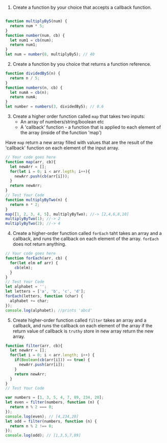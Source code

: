 1. Create a function by your choice that accepts a callback function.

```js

function multiplyBy5(num) {
  return num * 5;
}
function number(num, cb) {
  let num1 = cb(num);
  return num1;
}
let num = number(8, multiplyBy5); // 40
```

2. Create a function by you choice that returns a function reference.
```js
function dividedBy5(n) {
  return n / 5;
}
function numbers(n, cb) {
  let numA = cb(n);
  return numA;
}
let number = numbers(3, dividedBy5); // 0.6
```
3. Create a higher order function called `map` that takes two inputs:
   - An array of numbers/string/boolean etc
   - A 'callback' function - a function that is applied to each element of the array (inside of the function 'map')

Have `map` return a new array filled with values that are the result of the 'callback' function on each element of the input array.

```js
// Your code goes here
function map(arr, cb){
  let newArr = [];
  for(let i = 0; i < arr.legth; i++){
    newArr.push(cb(arr[i]));
  }
  return newArr;
}
// Test Your Code
function multiplyByTwo(n) {
  return n * 2;
}
map([1, 2, 3, 4, 5], multiplyByTwo); //-> [2,4,6,8,10]
multiplyByTwo(1); //-> 2
multiplyByTwo(2); //-> 4
```

4. Create a higher-order function called `forEach` taht takes an array and a callback, and runs the callback on each element of the array. `forEach` does not return anything.

```js
// Your code goes here
function forEach(arr, cb) {
  for(let elm of arr) {
    cb(elm);
  }
}
// Test Your Code
let alphabet = '';
let letters = ['a', 'b', 'c', 'd'];
forEach(letters, function (char) {
  alphabet += char;
});
console.log(alphabet); //prints 'abcd'
```

5. Create higher-order function called `filter` takes an array and a callback, and runs the callback on each element of the array if the return value of callback is `truthy` store in new array return the new array.

```js
function filter(arr, cb){
  let newArr = [];
  for(let i = 0; i < arr.length; i++) {
    if(Boolean(cb(arr[i])) == true) {
      newArr.push(arr[i]);
    }
    return newArr;
  }
}
// Test Your Code

var numbers = [1, 3, 5, 4, 7, 89, 234, 20];
let even = filter(numbers, function (n) {
  return n % 2 === 0;
});
console.log(even); // [4,234,20]
let odd = filter(numbers, function (n) {
  return n % 2 !== 0;
});
console.log(odd); // [1,3,5,7,89]
```
